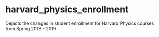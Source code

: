 # harvard_physics_enrollment
Depicts the changes in student enrollment for Harvard Physics courses from Spring 2018 - 2019
